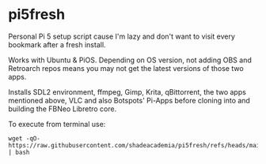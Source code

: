 # pi5fresh
Personal Pi 5 setup script cause I'm lazy and don't want to visit every bookmark after a fresh install.

Works with Ubuntu & PiOS.
Depending on OS version, not adding OBS and Retroarch repos means you may not get the latest versions of those two apps.

Installs SDL2 environment, ffmpeg, Gimp, Krita, qBittorrent, the two apps mentioned above, VLC and also Botspots' Pi-Apps before cloning into and building the FBNeo Libretro core.

To execute from terminal use:
 ```
wget -qO- https://raw.githubusercontent.com/shadeacademia/pi5fresh/refs/heads/main/setup.sh | bash
 ```
